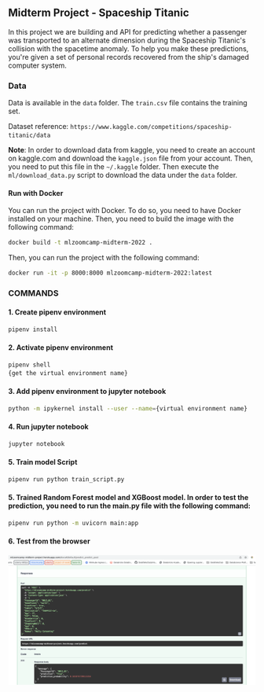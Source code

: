 ## Midterm Project - Spaceship Titanic

In this project we are building and API for predicting whether a passenger was transported to an alternate dimension during the Spaceship Titanic's collision with the spacetime anomaly. To help you make these predictions, you're given a set of personal records recovered from the ship's damaged computer system.

### Data

Data is available in the `data` folder. The `train.csv` file contains the training set.

Dataset reference: `https://www.kaggle.com/competitions/spaceship-titanic/data`

**Note**: In order to download data from kaggle, you need to create an account on kaggle.com and download the `kaggle.json` file from your account. Then, you need to put this file in the `~/.kaggle` folder. Then execute the `ml/download_data.py` script to download the data under the `data` folder.


#### Run with Docker

You can run the project with Docker. To do so, you need to have Docker installed on your machine. Then, you need to build the image with the following command:

```bash
docker build -t mlzoomcamp-midterm-2022 .
```

Then, you can run the project with the following command:

```bash
docker run -it -p 8000:8000 mlzoomcamp-midterm-2022:latest
```


### COMMANDS
#### 1. Create pipenv environment
```bash
pipenv install
```

#### 2. Activate pipenv environment
```bash
pipenv shell
{get the virtual environment name}
```

#### 3. Add pipenv environment to jupyter notebook
```bash
python -m ipykernel install --user --name={virtual environment name}
```

#### 4. Run jupyter notebook
```bash
jupyter notebook
```

#### 5. Train model Script
```bash
pipenv run python train_script.py
```

#### 5. Trained Random Forest model and XGBoost model. In order to test the prediction, you need to run the main.py file with the following command:
```bash
pipenv run python -m uvicorn main:app
```

#### 6. Test from the browser
![example_post_api](./images/example_post_api.png)


